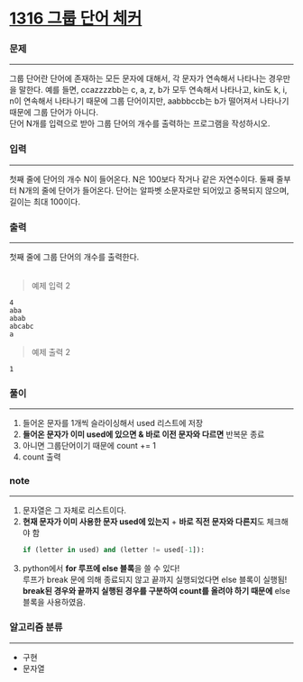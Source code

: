 [1316 그룹 단어 체커](https://www.acmicpc.net/problem/1316)  
===========
### 문제  

--------------
그룹 단어란 단어에 존재하는 모든 문자에 대해서, 각 문자가 연속해서 나타나는 경우만을 말한다. 예를 들면, ccazzzzbb는 c, a, z, b가 모두 연속해서 나타나고, kin도 k, i, n이 연속해서 나타나기 때문에 그룹 단어이지만, aabbbccb는 b가 떨어져서 나타나기 때문에 그룹 단어가 아니다.  
단어 N개를 입력으로 받아 그룹 단어의 개수를 출력하는 프로그램을 작성하시오.  

### 입력  

--------------
첫째 줄에 단어의 개수 N이 들어온다. N은 100보다 작거나 같은 자연수이다. 둘째 줄부터 N개의 줄에 단어가 들어온다. 단어는 알파벳 소문자로만 되어있고 중복되지 않으며, 길이는 최대 100이다.  

### 출력  

--------------
첫째 줄에 그룹 단어의 개수를 출력한다.  
<br>

> 예제 입력 2  
```
4
aba
abab
abcabc
a
```  
> 예제 출력 2  
```
1
```

### 풀이  
  
--------------
1. 들어온 문자를 1개씩 슬라이싱해서 used 리스트에 저장
2. **들어온 문자가 이미 used에 있으면 & 바로 이전 문자와 다르면** 반복문 종료
3. 아니면 그룹단어이기 때문에 count += 1
4. count 출력

### note  

--------------
1. 문자열은 그 자체로 리스트이다.  
2. **현재 문자가 이미 사용한 문자 used에 있는지** + **바로 직전 문자와 다른지**도 체크해야 함  
    ```python
    if (letter in used) and (letter != used[-1]):
    ```
3. python에서 **for 루프에 else 블록**을 쓸 수 있다!  
   루프가 break 문에 의해 종료되지 않고 끝까지 실행되었다면 else 블록이 실행됨!  
   **break된 경우와 끝까지 실행된 경우를 구분하여 count를 올려야 하기 때문에** else 블록을 사용하였음.  


### 알고리즘 분류  
  
--------------
- 구현
- 문자열
